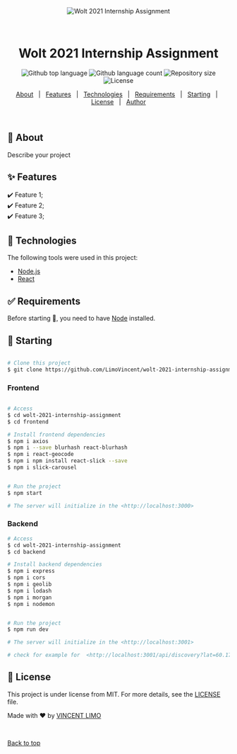 <div align="center" id="top"> 
  <img src="./.github/app.gif" alt="Wolt 2021 Internship Assignment" />

  &#xa0;
  
  <!-- <a href="https://wolt2021internshipassignment.netlify.app">Demo</a> -->
</div>

<h1 align="center">Wolt 2021 Internship Assignment</h1>

<p align="center">
  <img alt="Github top language" src="https://img.shields.io/github/languages/top/VincentLimo/wolt-2021-internship-assignment?color=56BEB8">

  <img alt="Github language count" src="https://img.shields.io/github/languages/count/VincentLimo/wolt-2021-internship-assignment?color=56BEB8">

  <img alt="Repository size" src="https://img.shields.io/github/repo-size/VincentLimo/wolt-2021-internship-assignment?color=56BEB8">

  <img alt="License" src="https://img.shields.io/github/license/VincentLimo/wolt-2021-internship-assignment?color=56BEB8">

  <!-- <img alt="Github issues" src="https://img.shields.io/github/issues/{{VincentLimo}}/wolt-2021-internship-assignment?color=56BEB8" /> -->

  <!-- <img alt="Github forks" src="https://img.shields.io/github/forks/{{VincentLimo}}/wolt-2021-internship-assignment?color=56BEB8" /> -->

  <!-- <img alt="Github stars" src="https://img.shields.io/github/stars/{{VincentLimo}}/wolt-2021-internship-assignment?color=56BEB8" /> -->
</p>

<!-- Status -->

<!-- <h4 align="center"> 
	🚧  Wolt 2021 Internship Assignment 🚀 Under construction...  🚧
</h4> 

<hr> -->

<p align="center">
  <a href="#dart-about">About</a> &#xa0; | &#xa0; 
  <a href="#sparkles-features">Features</a> &#xa0; | &#xa0;
  <a href="#rocket-technologies">Technologies</a> &#xa0; | &#xa0;
  <a href="#white_check_mark-requirements">Requirements</a> &#xa0; | &#xa0;
  <a href="#checkered_flag-starting">Starting</a> &#xa0; | &#xa0;
  <a href="#memo-license">License</a> &#xa0; | &#xa0;
  <a href="https://github.com/{{VincentLimo}}" target="_blank">Author</a>
</p>

<br>

## :dart: About ##

Describe your project

## :sparkles: Features ##

:heavy_check_mark: Feature 1;\
:heavy_check_mark: Feature 2;\
:heavy_check_mark: Feature 3;

## :rocket: Technologies ##

The following tools were used in this project:

- [Node.js](https://nodejs.org/en/)
- [React](https://pt-br.reactjs.org/)


## :white_check_mark: Requirements ##

Before starting :checkered_flag:, you need to have [Node](https://nodejs.org/en/) installed.

## :checkered_flag: Starting ##

```bash

# Clone this project
$ git clone https://github.com/LimoVincent/wolt-2021-internship-assignment

```

### Frontend ###

```bash

# Access
$ cd wolt-2021-internship-assignment
$ cd frontend

# Install frontend dependencies
$ npm i axios
$ npm i --save blurhash react-blurhash
$ npm i react-geocode
$ npm i npm install react-slick --save
$ npm i slick-carousel


# Run the project
$ npm start

# The server will initialize in the <http://localhost:3000>
```
### Backend ###

```bash
# Access
$ cd wolt-2021-internship-assignment
$ cd backend

# Install backend dependencies
$ npm i express
$ npm i cors
$ npm i geolib
$ npm i lodash
$ npm i morgan
$ npm i nodemon


# Run the project
$ npm run dev

# The server will initialize in the <http://localhost:3001>

# check for example for  <http://localhost:3001/api/discovery?lat=60.17091&lon=24.94101> 

```

## :memo: License ##

This project is under license from MIT. For more details, see the [LICENSE](LICENSE.md) file.


Made with :heart: by <a href="https://github.com/LimoVincent/" target="_blank">VINCENT LIMO</a>

&#xa0;

<a href="#top">Back to top</a>
